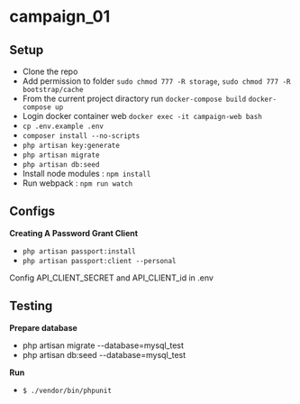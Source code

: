 # campaign_01

## Setup
- Clone the repo
- Add permission to folder `sudo chmod 777 -R storage`, `sudo chmod 777 -R bootstrap/cache`
- From the current project diractory run `docker-compose build` `docker-compose up`
- Login docker container web `docker exec -it campaign-web bash`
- `cp .env.example .env`
- `composer install --no-scripts`
- `php artisan key:generate`
- `php artisan migrate`
- `php artisan db:seed`
- Install node modules : `npm install`
- Run webpack : `npm run watch`

## Configs
**Creating A Password Grant Client**
- `php artisan passport:install`
- `php artisan passport:client --personal`

Config API_CLIENT_SECRET and API_CLIENT_id in .env 

## Testing
**Prepare database**
- php artisan migrate --database=mysql_test
- php artisan db:seed --database=mysql_test

**Run**
- `$ ./vendor/bin/phpunit`
